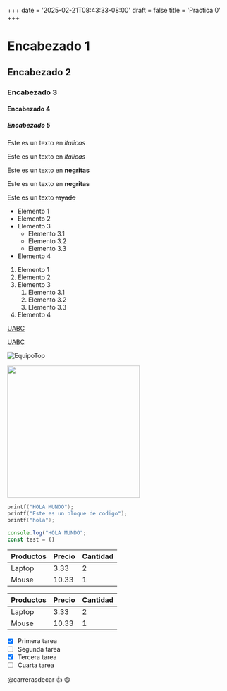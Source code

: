 +++
date = '2025-02-21T08:43:33-08:00'
draft = false
title = 'Practica 0'
+++

<!-- comentario -->

<!-- encabezados -->
# Encabezado 1
## Encabezado 2
### Encabezado 3
#### Encabezado 4
##### Encabezado 5

<!-- italicas -->
Este es un texto en *italicas*

Este es un texto en _italicas_

<!-- negritas -->
Este es un texto en **negritas**

Este es un texto en __negritas__

Este es un texto ~~rayado~~

<!-- UL -->
* Elemento 1
* Elemento 2
* Elemento 3
  * Elemento 3.1
  * Elemento 3.2
  * Elemento 3.3
* Elemento 4

1. Elemento 1
2. Elemento 2
3. Elemento 3
   1. Elemento 3.1
   2. Elemento 3.2
   3. Elemento 3.3
4. Elemento 4


<!-- enlances -->
[UABC](www.uabc.mx)

[UABC](www.uabc.mx "ESCUELA TOP")

<!-- imágenes -->
![EquipoTop](https://1000marcas.net/wp-content/uploads/2020/03/Chivas-Logo-2007.png)

<img src="./123.jpg" width="300" height = "auto">

<!-- bloques de código -->
```c
printf("HOLA MUNDO");
printf("Este es un bloque de codigo");
printf("hola");
```

```javascript
console.log("HOLA MUNDO";
const test = ()
```

<!-- tablas -->
| Productos | Precio | Cantidad |
| --- | --- | --- |
| Laptop | 3.33 | 2 |
| Mouse | 10.33 | 1 |

| Productos | Precio | Cantidad |
| --------- | ------ | -------- |
|   Laptop  |  3.33  |    2     |
|   Mouse   |  10.33 |    1     |

<!-- tareas -->
* [X] Primera tarea
* [ ] Segunda tarea
* [X] Tercera tarea
* [ ] Cuarta tarea

<!-- menciones-->
@carrerasdecar :+1: :smile:





